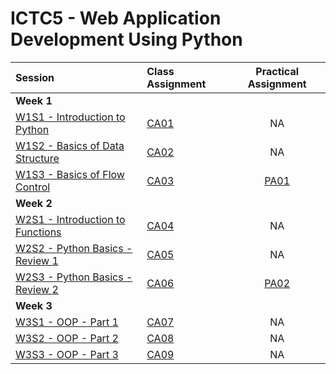 # ICTC5 - Web Application Development Using Python 

| Session                                      | Class Assignment                    |  Practical Assignment   |
| :------------------------------------------- | :---------------------------------- | :---------------------: |
| **Week 1**                                   |
| [W1S1 - Introduction to Python](./W1/S1/)    | [CA01](./W1/S1/CA01.md)             |           NA            |
| [W1S2 - Basics of Data Structure](./W1/S2/)  | [CA02](./W1/S2/CA02.md)             |           NA            |
| [W1S3 - Basics of Flow Control](./W1/S3/)    | [CA03](./W1/S3/CA03.md)             | [PA01](./W1/S3/PA01.md) |
| **Week 2**                                   |
| [W2S1 - Introduction to Functions](./W2/S1/) | [CA04](./W2/S1/CA04.md)             |           NA            |
| [W2S2 - Python Basics - Review 1](./W2/S2/)  | [CA05](./W2/S2/CA05.md)             |           NA            |
| [W2S3 - Python Basics - Review 2](./W2/S3/)  | [CA06](./W2/S3/CA06-Tic-Tac-Toe.md) | [PA02](./W2/S3/PA02.md) |
| **Week 3**                                   |
| [W3S1 - OOP - Part 1](./W3/S1/)              | [CA07](./W2/S2/CA00.md)             |           NA            |
| [W3S2 - OOP - Part 2](./W3/S2/)              | [CA08](./W2/S2/CA00.md)             |           NA            |
| [W3S3 - OOP - Part 3](./W3/S3/)              | [CA09](./W2/S2/CA00.md)             |           NA            |
